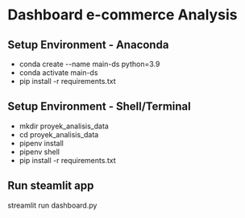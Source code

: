 # Dashboard e-commerce Analysis
## Setup Environment - Anaconda
- conda create --name main-ds python=3.9
- conda activate main-ds
- pip install -r requirements.txt

## Setup Environment - Shell/Terminal
- mkdir proyek_analisis_data
- cd proyek_analisis_data
- pipenv install
- pipenv shell
- pip install -r requirements.txt

## Run steamlit app
streamlit run dashboard.py
